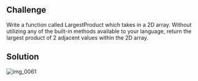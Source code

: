 ## Challenge 
Write a function called LargestProduct which takes in a 2D array. Without utilizing any of the built-in methods available to your language, return the largest product of 2 adjacent values within the 2D array.

## Solution
![img_0061](https://user-images.githubusercontent.com/34176171/39399668-d31eca60-4ad6-11e8-8bc5-f5feb77b88d1.JPG)
